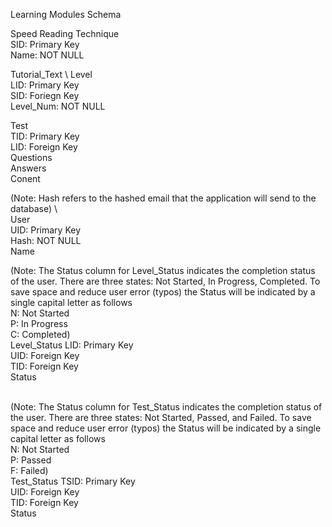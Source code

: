 Learning Modules Schema

Speed Reading Technique \
SID: Primary Key \
Name: NOT NULL 

Tutorial_Text \ 
Level \
LID: Primary Key \
SID: Foriegn Key \
Level_Num: NOT NULL 

Test \
TID: Primary Key \
LID: Foreign Key \
Questions \
Answers \
Conent 


(Note: Hash refers to the hashed email that the application will send to the database) \     
User \
UID: Primary Key \
Hash: NOT NULL \
Name 

(Note: The Status column for Level_Status indicates the completion status of the user. 
There are three states: Not Started, In Progress, Completed. 
To save space and reduce user error (typos) the Status will be indicated by a single capital letter as follows \
N: Not Started \
P: In Progress \
C: Completed)\
Level_Status 
LID: Primary Key \
UID: Foreign Key \
TID: Foreign Key \
Status 

\
(Note: The Status column for Test_Status indicates the completion status of the user. 
There are three states: Not Started, Passed, and Failed. 
To save space and reduce user error (typos) the Status will be indicated by a single capital letter as follows \
N: Not Started \
P: Passed \
F: Failed) \
Test_Status
TSID: Primary Key \
UID: Foreign Key \
TID: Foreign Key \
Status 